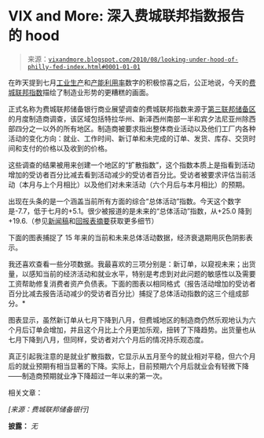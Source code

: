 <!--yml

类别：未分类

日期：2024-05-18 17:04:39

-->

# VIX and More: 深入费城联邦指数报告的 hood

> 来源：[`vixandmore.blogspot.com/2010/08/looking-under-hood-of-philly-fed-index.html#0001-01-01`](http://vixandmore.blogspot.com/2010/08/looking-under-hood-of-philly-fed-index.html#0001-01-01)

在昨天提到七月[工业生产](http://vixandmore.blogspot.com/search/label/industrial%20production)和[产能利用率](http://vixandmore.blogspot.com/search/label/capacity%20utilization)数字的积极惊喜之后，公正地说，今天的[费城联邦指数](http://vixandmore.blogspot.com/search/label/Philly%20Fed%20index)描绘了制造业形势的更糟糕的画面。

正式名称为费城联邦储备银行商业展望调查的费城联邦指数来源于[第三联邦储备区](http://www.philadelphiafed.org/about-the-fed/third-district-map/)的月度制造商调查，该区域包括特拉华州、新泽西州南部一半和宾夕法尼亚州除西部四分之一以外的所有地区。制造商被要求指出整体商业活动以及他们工厂内各种活动的变化方向：就业、工作时间、新订单和未完成的订单、发货、库存、交货时间和支付的价格以及收到的价格。

这些调查的结果被用来创建一个地区的“扩散指数”，这个指数本质上是指看到活动增加的受访者百分比减去看到活动减少的受访者百分比。受访者被要求评估当前活动（本月与上个月相比）以及他们对未来活动（六个月后与本月相比）的预期。

出现在头条的是一个涵盖当前所有方面的综合“总体活动”指数。今天这个数字是-7.7，低于七月的+5.1。很少被报道的是未来的“总体活动”指数，从+25.0 降到+19.6\.（参见[新闻稿](http://www.philadelphiafed.org/research-and-data/regional-economy/business-outlook-survey/2010/bos0810.cfm)和[回报表摘要](http://www.philadelphiafed.org/research-and-data/regional-economy/business-outlook-survey/2010/bos0810t.html)获取更多细节）

下面的图表捕捉了 15 年来的当前和未来总体活动数据，经济衰退期用灰色阴影表示。

我还喜欢查看一些分项数据。我最喜欢的三项分别是：新订单，以窥视未来；出货量，以感知当前的经济活动和就业水平，特别是考虑到对此问题的敏感性以及需要工资帮助修复消费者资产负债表。下面的图表以相同格式（报告活动增加的受访者百分比减去报告活动减少的受访者百分比）捕捉了总体活动指数的这三个组成部分。*

图表显示，虽然新订单从七月下降到八月，但费城地区的制造商仍然乐观地认为六个月后订单会增加，并且这个月比上个月更加乐观，扭转了下降趋势。出货量也从七月下降到八月，但同样，受访者对六个月后的情况持乐观态度。

真正引起我注意的是就业扩散指数，它显示从五月至今的就业相对平稳，但六个月后的就业预期有相当显著的下降。实际上，目前预期六个月后就业会有轻微下降——制造商预期就业净下降超过一年以来的第一次。

相关文章：

*[来源：费城联邦储备银行]*

**披露：** *无*
